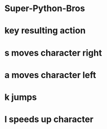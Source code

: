 # Super-Python-Bros

# key resulting action
# s   moves character right
# a   moves character left
# k   jumps
# l   speeds up character
